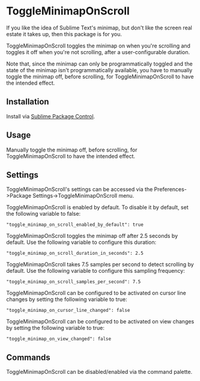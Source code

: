 # ToggleMinimapOnScroll

If you like the idea of Sublime Text's minimap, but don't like the screen real estate it takes up, then this package is for you.

ToggleMinimapOnScroll toggles the minimap on when you're scrolling and toggles it off when you're not scrolling, after a user-configurable duration.

Note that, since the minimap can only be programmatically toggled and the state of the minimap isn't programmatically available, you have to manually toggle the minimap off, before scrolling, for ToggleMinimapOnScroll to have the intended effect.

## Installation

Install via [Sublime Package Control](http://wbond.net/sublime_packages/package_control).

## Usage

Manually toggle the minimap off, before scrolling, for ToggleMinimapOnScroll to have the intended effect.

## Settings

ToggleMinimapOnScroll's settings can be accessed via the Preferences->Package Settings->ToggleMinimapOnScroll menu.

ToggleMinimapOnScroll is enabled by default. To disable it by default, set the following variable to false:

    "toggle_minimap_on_scroll_enabled_by_default": true

ToggleMinimapOnScroll toggles the minimap off after 2.5 seconds by default. Use the following variable to configure this duration:

    "toggle_minimap_on_scroll_duration_in_seconds": 2.5

ToggleMinimapOnScroll takes 7.5 samples per second to detect scrolling by default. Use the following variable to configure this sampling frequency:

    "toggle_minimap_on_scroll_samples_per_second": 7.5

ToggleMinimapOnScroll can be configured to be activated on cursor line changes by setting the following variable to true:

    "toggle_minimap_on_cursor_line_changed": false

ToggleMinimapOnScroll can be configured to be activated on view changes by setting the following variable to true:

    "toggle_minimap_on_view_changed": false

## Commands

ToggleMinimapOnScroll can be disabled/enabled via the command palette.
